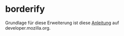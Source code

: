 # borderify

Grundlage für diese Erweiterung ist diese [Anleitung](https://developer.mozilla.org/de/docs/Mozilla/Add-ons/WebExtensions/Deine_erste_WebErweiterung) auf developer.mozilla.org.